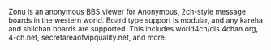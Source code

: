 Zonu is an anonymous BBS viewer for Anonymous, 2ch-style message boards in the western world. Board type support is modular, and any kareha and shiichan boards are supported. This includes world4ch/dis.4chan.org, 4-ch.net, secretareaofvipquality.net, and more.